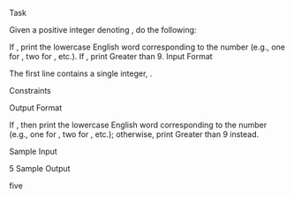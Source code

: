 Task

Given a positive integer denoting , do the following:

If , print the lowercase English word corresponding to the number (e.g., one for , two for , etc.).
If , print Greater than 9.
Input Format

The first line contains a single integer, .

Constraints

Output Format

If , then print the lowercase English word corresponding to the number (e.g., one for , two for , etc.); otherwise, print Greater than 9 instead.

Sample Input

5
Sample Output

five
